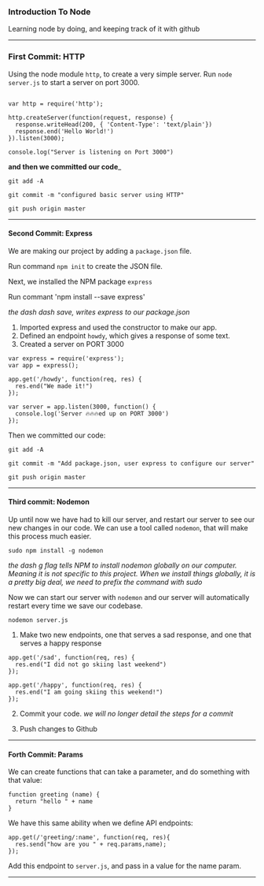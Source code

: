 ### Introduction To Node
Learning node by doing, and keeping track of it with github

---
### First Commit: HTTP
Using the node module `http`, to create a very simple server.
Run `node server.js` to start a server on port 3000.

```

var http = require('http');

http.createServer(function(request, response) {
  response.writeHead(200, { 'Content-Type': 'text/plain'})
  response.end('Hello World!')
}).listen(3000);

console.log("Server is listening on Port 3000")
```

__and then we committed our code___

`git add -A`

`git commit -m "configured basic server using HTTP"`

`git push origin master`

----
#### Second Commit: Express
We are making our project by adding a `package.json` file.

Run command `npm init` to create the JSON file.

Next, we installed the NPM package `express`

Run commant 'npm install --save express'

*the dash dash save, writes express to our package.json*

1) Imported express and used the constructor to make our app.
2) Defined an endpoint `howdy`, which gives a response of some text.
3) Created a server on PORT 3000

```
var express = require('express');
var app = express();

app.get('/howdy', function(req, res) {
  res.end("We made it!")
});

var server = app.listen(3000, function() {
  console.log('Server 🔥🔥🔥ed up on PORT 3000')
});
```
Then we committed our code:

`git add -A`

`git commit -m "Add package.json, user express to configure our server"`

`git push origin master`

----
#### Third commit: Nodemon
Up until now we have had to kill our server, and restart our server to see our new changes in our code. We can use a tool called `nodemon`, that will make this process much easier.

`sudo npm install -g nodemon`

*the dash g flag tells NPM to install nodemon globally on our computer. Meaning it is not specific to this project. When we install things globally, it is a pretty big deal, we need to prefix the command with sudo*

Now we can start our server with `nodemon` and our server will automatically restart every time we save our codebase.

`nodemon server.js`


1) Make two new endpoints, one that serves a sad response, and one that serves a happy response
```
app.get('/sad', function(req, res) {
  res.end("I did not go skiing last weekend")
});

app.get('/happy', function(req, res) {
  res.end("I am going skiing this weekend!")
});
```

2) Commit your code. *we will no longer detail the steps for a commit*

3) Push changes to Github

----
#### Forth Commit: Params
We can create functions that can take a parameter, and do something with that value:
```
function greeting (name) {
  return "hello " + name
}
```
We have this same ability when we define API endpoints:
```
app.get(/'greeting/:name', function(req, res){
  res.send("how are you " + req.params,name);
});
```
Add this endpoint to `server.js`, and pass in a value for the name param.

----
